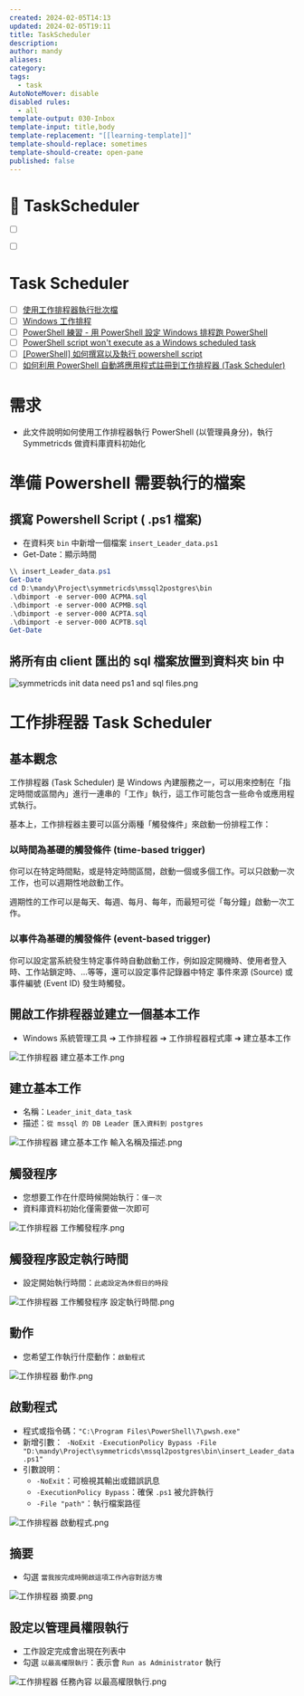 ```yaml
---
created: 2024-02-05T14:13
updated: 2024-02-05T19:11
title: TaskScheduler
description: 
author: mandy
aliases: 
category: 
tags:
  - task
AutoNoteMover: disable
disabled rules:
  - all
template-output: 030-Inbox
template-input: title,body
template-replacement: "[[learning-template]]"
template-should-replace: sometimes
template-should-create: open-pane
published: false
---
```

# 🚀 TaskScheduler

- [ ] []()
- [ ] []()


# Task Scheduler
- [ ] [使用工作排程器執行批次檔](https://snoopy30485.github.io/2019/01/23/%E4%BD%BF%E7%94%A8%E5%B7%A5%E4%BD%9C%E6%8E%92%E7%A8%8B%E5%99%A8%E5%9F%B7%E8%A1%8C%E6%89%B9%E6%AC%A1%E6%AA%94/)
- [ ] [Windows 工作排程](https://medium.com/coding-learning-sharing/windows-%E5%B7%A5%E4%BD%9C%E6%8E%92%E7%A8%8B-56989747a1ce)
- [ ] [PowerShell 練習 - 用 PowerShell 設定 Windows 排程跑 PowerShell](https://blog.darkthread.net/blog/psfaq-setup-schtask/)
- [ ] [PowerShell script won't execute as a Windows scheduled task](https://stackoverflow.com/questions/13015245/powershell-script-wont-execute-as-a-windows-scheduled-task/25172234#25172234)
- [ ] [[PowerShell] 如何撰寫以及執行 powershell script](https://medium.com/edward-hong-%E6%8A%80%E8%A1%93%E7%AD%86%E8%A8%98/powershell-%E5%A6%82%E4%BD%95%E6%92%B0%E5%AF%AB%E4%BB%A5%E5%8F%8A%E5%9F%B7%E8%A1%8C-powershell-script-51b6fc7cf099)
- [ ] [如何利用 PowerShell 自動將應用程式註冊到工作排程器 (Task Scheduler)](https://blog.miniasp.com/post/2021/09/13/PowerShell-with-Task-Scheduler-using-ScheduledTasks-Module)

# 需求
- 此文件說明如何使用工作排程器執行 PowerShell (以管理員身分)，執行 Symmetricds 做資料庫資料初始化

# 準備 Powershell 需要執行的檔案
## 撰寫 Powershell Script ( .ps1 檔案)
- 在資料夾 `bin` 中新增一個檔案 `insert_Leader_data.ps1`
- Get-Date：顯示時間

```ps1
\\ insert_Leader_data.ps1
Get-Date
cd D:\mandy\Project\symmetricds\mssql2postgres\bin
.\dbimport -e server-000 ACPMA.sql
.\dbimport -e server-000 ACPMB.sql
.\dbimport -e server-000 ACPTA.sql
.\dbimport -e server-000 ACPTB.sql
Get-Date
```

## 將所有由 client 匯出的 sql 檔案放置到資料夾 bin 中

![symmetricds init data need ps1 and sql files.png](http://192.168.25.60:8000/files/file_storage/49dd34c3.png)

# 工作排程器 Task Scheduler
## 基本觀念
工作排程器 (Task Scheduler) 是 Windows 內建服務之一，可以用來控制在「指定時間或區間內」進行一連串的「工作」執行，這工作可能包含一些命令或應用程式執行。

基本上，工作排程器主要可以區分兩種「觸發條件」來啟動一份排程工作：

### 以時間為基礎的觸發條件 (time-based trigger)

你可以在特定時間點，或是特定時間區間，啟動一個或多個工作。可以只啟動一次工作，也可以週期性地啟動工作。

週期性的工作可以是每天、每週、每月、每年，而最短可從「每分鐘」啟動一次工作。

### 以事件為基礎的觸發條件 (event-based trigger)

你可以設定當系統發生特定事件時自動啟動工作，例如設定開機時、使用者登入時、工作站鎖定時、...等等，還可以設定事件記錄器中特定 事件來源 (Source) 或 事件編號 (Event ID) 發生時觸發。

## 開啟工作排程器並建立一個基本工作
- Windows 系統管理工具 ➔ 工作排程器 ➔ 工作排程器程式庫 ➔ 建立基本工作

![工作排程器 建立基本工作.png](http://192.168.25.60:8000/files/file_storage/2f30230a.png)

## 建立基本工作
- 名稱：`Leader_init_data_task`
- 描述：`從 mssql 的 DB Leader 匯入資料到 postgres`

![工作排程器 建立基本工作 輸入名稱及描述.png](http://192.168.25.60:8000/files/file_storage/0f570e98.png)

## 觸發程序
- 您想要工作在什麼時候開始執行：`僅一次`
- 資料庫資料初始化僅需要做一次即可

![工作排程器 工作觸發程序.png](http://192.168.25.60:8000/files/file_storage/99acfa37.png)

## 觸發程序設定執行時間
- 設定開始執行時間：`此處設定為休假日的時段`

![工作排程器 工作觸發程序 設定執行時間.png](http://192.168.25.60:8000/files/file_storage/1085a1fd.png)

## 動作
- 您希望工作執行什麼動作：`啟動程式`

![工作排程器 動作.png](http://192.168.25.60:8000/files/file_storage/3796ca4e.png)

## 啟動程式
- 程式或指令碼：`"C:\Program Files\PowerShell\7\pwsh.exe"`
- 新增引數：`
-NoExit -ExecutionPolicy Bypass -File "D:\mandy\Project\symmetricds\mssql2postgres\bin\insert_Leader_data.ps1"`
- 引數說明：
  - `-NoExit`：可檢視其輸出或錯誤訊息
  - `-ExecutionPolicy Bypass`：確保 `.ps1` 被允許執行
  - `-File "path"`：執行檔案路徑

![工作排程器 啟動程式.png](http://192.168.25.60:8000/files/file_storage/7474907c.png)

## 摘要
- 勾選 `當我按完成時開啟這項工作內容對話方塊`

![工作排程器 摘要.png](http://192.168.25.60:8000/files/file_storage/dffbd3be.png)

## 設定以管理員權限執行
- 工作設定完成會出現在列表中
- 勾選 `以最高權限執行`：表示會 `Run as Administrator` 執行

![工作排程器 任務內容 以最高權限執行.png](http://192.168.25.60:8000/files/file_storage/5cce9b8e.png)

